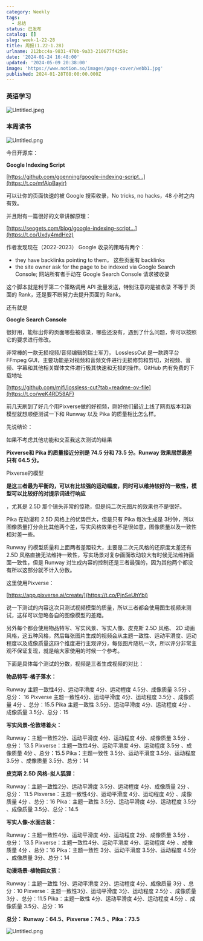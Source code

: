 ```yaml
---
category: Weekly
tags:
  - 总结
status: 已发布
catalog: []
slug: week-1-22-28
title: 周报(1.22-1.28)
urlname: 212bcc4a-9831-470b-9a33-210677f4259c
date: '2024-01-24 16:48:00'
updated: '2024-05-09 20:38:00'
image: 'https://www.notion.so/images/page-cover/webb1.jpg'
published: 2024-01-28T08:00:00.000Z
---
```


### 英语学习


![Untitled.jpeg](https://prod-files-secure.s3.us-west-2.amazonaws.com/5d24fe63-e567-4804-86f9-9fdc62e13082/13f89310-e18e-4344-b5f8-95c58ff07f1e/Untitled.jpeg?X-Amz-Algorithm=AWS4-HMAC-SHA256&X-Amz-Content-Sha256=UNSIGNED-PAYLOAD&X-Amz-Credential=ASIAZI2LB466STDHKLVZ%2F20250323%2Fus-west-2%2Fs3%2Faws4_request&X-Amz-Date=20250323T213252Z&X-Amz-Expires=3600&X-Amz-Security-Token=IQoJb3JpZ2luX2VjEIT%2F%2F%2F%2F%2F%2F%2F%2F%2F%2FwEaCXVzLXdlc3QtMiJFMEMCH04hfw2KKPC14ifNMwtHlC%2F75UP8%2B4JDLGQijF3qQGkCIFlumyLFqB5Pg7C2Xejf%2FIrL0v5M9TBkcm%2BDv2TP44gjKogECN3%2F%2F%2F%2F%2F%2F%2F%2F%2F%2FwEQABoMNjM3NDIzMTgzODA1IgznPL%2BjGQjsNJ0ca1gq3AP7X3aHTeZJF%2B%2BRW84Gc%2B%2BoboV8hZaHbHXEVd5lkyTIclSNJxRGn2JXKeByxvXkzHz7NE5JRReosAiryGyfKB2f0791ERrEvJ36%2FH%2BCbZ2t5x%2BvI36tI0Af79OO6CEDNAt8ZwsXEcidw7%2FUm7PoEMGBV%2Bk%2BZXq%2FAKaP3wGB1Utyx2MM2S72ceBHa%2FcITeDKwJ%2B3%2BW9APYsnYuzATUO4RMSdI8XYga1dRLU8rmiSa2M9szKbBU8qVZyU3CWQAqV3ZkFLp18L3qFrnEz%2FX13U2OIuh9buzFCXDN7yhXHTRFggULGNjZI8Ac%2Bvety2L7Y1W9HlFRYp5ocd8gBQnPKF4NBFxtFGvIv33%2BNslV2s25dKBK%2Fhj23cQm4JjYTWcqO%2Bh58DKplgKXnX7%2BPiiumnZbwgO9bs6LKuKVC96vpDhma%2FbIatc%2B1sNzwv2YYBy2V3N%2FI8eBIbOOJanqiRcSzSH0UBaqRXg00yAiF3kajS6X1csBHR4jpkd2RZchOTMjKYbCZkypTCUHdmVp8oUqpmPP7lJAn5US3rU%2B47rv87JMYtzD8xJMbgnlOZVxuOKpgHbSleIiuppyDK%2Bix3WdwO%2FUXHWD8USd7hmB0Qk1jDMgIFbKTdUedYm8oM1vbgPjDlyYG%2FBjqnAek4dWI7HJXMhUFK%2FOKnskZ3I6uP8F2foMCzvVExPdBULWh7uL07ByIXVL0nb5f4e4vPU4ySQ6XaJ10PXIHTdDrvAcj0KgHXzmDwhkzk1ud1%2BgoAtQEUvcuhkoCQKDNAzj08FHBnwTIR0%2FJo1PZ%2BGiKMsb6FxFFBXo%2BSPG3ZOCLVoG1cVRgYTDmDJYosfwYUmYbdLSGVY68DWxs7ggaNyjmN5R3mTn%2Bm&X-Amz-Signature=2a96a1aaa29c544d4594e378912eb5f65c8b9b94b43e25834a3995aac4539e79&X-Amz-SignedHeaders=host&x-id=GetObject)


### 本周读书


![Untitled.png](https://prod-files-secure.s3.us-west-2.amazonaws.com/5d24fe63-e567-4804-86f9-9fdc62e13082/4230a01f-03e6-45a7-9f78-5892b7e77e85/Untitled.png?X-Amz-Algorithm=AWS4-HMAC-SHA256&X-Amz-Content-Sha256=UNSIGNED-PAYLOAD&X-Amz-Credential=ASIAZI2LB466STDHKLVZ%2F20250323%2Fus-west-2%2Fs3%2Faws4_request&X-Amz-Date=20250323T213252Z&X-Amz-Expires=3600&X-Amz-Security-Token=IQoJb3JpZ2luX2VjEIT%2F%2F%2F%2F%2F%2F%2F%2F%2F%2FwEaCXVzLXdlc3QtMiJFMEMCH04hfw2KKPC14ifNMwtHlC%2F75UP8%2B4JDLGQijF3qQGkCIFlumyLFqB5Pg7C2Xejf%2FIrL0v5M9TBkcm%2BDv2TP44gjKogECN3%2F%2F%2F%2F%2F%2F%2F%2F%2F%2FwEQABoMNjM3NDIzMTgzODA1IgznPL%2BjGQjsNJ0ca1gq3AP7X3aHTeZJF%2B%2BRW84Gc%2B%2BoboV8hZaHbHXEVd5lkyTIclSNJxRGn2JXKeByxvXkzHz7NE5JRReosAiryGyfKB2f0791ERrEvJ36%2FH%2BCbZ2t5x%2BvI36tI0Af79OO6CEDNAt8ZwsXEcidw7%2FUm7PoEMGBV%2Bk%2BZXq%2FAKaP3wGB1Utyx2MM2S72ceBHa%2FcITeDKwJ%2B3%2BW9APYsnYuzATUO4RMSdI8XYga1dRLU8rmiSa2M9szKbBU8qVZyU3CWQAqV3ZkFLp18L3qFrnEz%2FX13U2OIuh9buzFCXDN7yhXHTRFggULGNjZI8Ac%2Bvety2L7Y1W9HlFRYp5ocd8gBQnPKF4NBFxtFGvIv33%2BNslV2s25dKBK%2Fhj23cQm4JjYTWcqO%2Bh58DKplgKXnX7%2BPiiumnZbwgO9bs6LKuKVC96vpDhma%2FbIatc%2B1sNzwv2YYBy2V3N%2FI8eBIbOOJanqiRcSzSH0UBaqRXg00yAiF3kajS6X1csBHR4jpkd2RZchOTMjKYbCZkypTCUHdmVp8oUqpmPP7lJAn5US3rU%2B47rv87JMYtzD8xJMbgnlOZVxuOKpgHbSleIiuppyDK%2Bix3WdwO%2FUXHWD8USd7hmB0Qk1jDMgIFbKTdUedYm8oM1vbgPjDlyYG%2FBjqnAek4dWI7HJXMhUFK%2FOKnskZ3I6uP8F2foMCzvVExPdBULWh7uL07ByIXVL0nb5f4e4vPU4ySQ6XaJ10PXIHTdDrvAcj0KgHXzmDwhkzk1ud1%2BgoAtQEUvcuhkoCQKDNAzj08FHBnwTIR0%2FJo1PZ%2BGiKMsb6FxFFBXo%2BSPG3ZOCLVoG1cVRgYTDmDJYosfwYUmYbdLSGVY68DWxs7ggaNyjmN5R3mTn%2Bm&X-Amz-Signature=f94abbbe0dea156681395ced439262ddcdb2adb38d199046e18730574dd7608f&X-Amz-SignedHeaders=host&x-id=GetObject)


今日开源库：


**Google Indexing Script**


[https://github.com/goenning/google-indexing-script…](https://t.co/mfAipBayir)


可以让你的页面快速的被 Google 搜索收录，No tricks, no hacks，48 小时之内有效。

并且附有一篇很好的文章讲解原理：


[https://seogets.com/blog/google-indexing-script…](https://t.co/Uxdy4mdHez)


作者发现现在（2022-2023） Google 收录的策略有两个：

- they have backlinks pointing to them， 这些页面有 backlinks
- the site owner ask for the page to be indexed via Google Search Console; 网站所有者手动在 Google Search Console 请求被收录

这个脚本就是利于第二个策略调用 API 批量发送，特别注意的是被收录 不等于 页面的 Rank，还是要不断努力去提升页面的 Rank。

还有就是


**Google Search Console**


很好用，能标出你的页面哪些被收录，哪些还没有，遇到了什么问题，你可以按照它的要求进行修改。


非常棒的一款无损视频/音频编辑的瑞士军刀， LosslessCut 是一款跨平台 FFmpeg GUI，主要功能是对视频和音频文件进行无损修剪和剪切，对视频、音频、字幕和其他相关媒体文件进行极其快速和无损的操作。GitHub 内有免费的下载地址


[https://github.com/mifi/lossless-cut?tab=readme-ov-file](https://t.co/weK4RD58AF)


前几天刷到了好几个用Pixverse做的好视频，刚好他们最近上线了网页版本和新模型就想顺便测试一下和 Runway 以及 Pika 的质量相比怎么样。

先说结论：

如果不考虑其他功能和交互我这次测试的结果


**Pixverse和 Pika 的质量接近分别是 74.5 分和 73.5 分。Runway 效果居然最差只有 64.5 分。**


Pixverse的模型


**是这三者最为平衡的，可以有比较强的运动幅度，同时可以维持较好的一致性，模型可以比较好的对提示词进行响应**


，尤其是 2.5D 那个镜头非常的惊艳，但是纯二次元图片的效果也不是很好。

Pika 在动漫和 2.5D 风格上的优势巨大，但是只有 Pika 每次生成是 3秒钟，所以图像质量打分会比其他两个差，写实风格效果也不是很如意，图像质量以及一致性相对差一些。

Runway 的模型质量和上面两者差距较大，主要是二次元风格的还原度太差还有 2.5D 风格直接无法维持一致性，写实场景对复杂画面改动较大有时候无法维持画面一致性，但是 Runway 对生成内容的控制还是三者最强的，因为其他两个都没有所以这部分就不计入分数。

这里使用Pixverse：


[https://app.pixverse.ai/create/](https://t.co/PjnSeUhYbi)


说一下测试的内容这次只测试视频模型的质量，所以三者都会使用图生视频来测试，这样可以忽略各自的图像模型的差距。

另外每个都会使用物品特写、写实风景、写实人像、皮克斯 2.5D 风格、 2D 动画风格，这五种风格，然后每张图片生成的视频会从主题一致性、运动平滑度、运动程度以及成像质量这四个维度进行主观评分，每张图片随机一次，所以评分非常主观不保证复现，就是给大家使用的时候一个参考。

下面是具体每个测试的分数，视频是三者生成视频的对比：


**物品特写-橘子落水：**


Runway   主题一致性4分、运动平滑度 4分、运动程度 4.5分、成像质量 3.5分 、总分： 16
Pixverse 主题一致性4分、运动平滑度 4分、运动程度 3.5分 、成像质量 4分 、总分：15.5
Pika 主题一致性 3.5分、运动平滑度 4分、运动程度 4分 、成像质量 3.5分、总分：15


**写实风景-伦敦塔着火：**


Runway：主题一致性2分、运动平滑度 4分、运动程度 4分、成像质量 3.5分 、总分： 13.5
Pixverse：主题一致性4分、运动平滑度 4分、运动程度 3.5分 、成像质量 4分 、总分：15.5
Pika：主题一致性 3.5分、运动平滑度 3.5分、运动程度 3.5分 、成像质量 3.5分、总分：14


**皮克斯 2.5D 风格-拟人狐狸：**


Runway：主题一致性2分、运动平滑度 3.5分、运动程度 4分、成像质量 2分 、总分： 11.5
Pixverse：主题一致性4分、运动平滑度 4分、运动程度 4分 、成像质量 4分 、总分：16
Pika：主题一致性 3.5分、运动平滑度 4分、运动程度 3.5分 、成像质量 3.5分、总分：14.5


**写实人像-水面古装：**


Runway：主题一致性4分、运动平滑度 4分、运动程度 2分、成像质量 3.5分 、总分： 13.5
Pixverse：主题一致性4分、运动平滑度 4分、运动程度 4分 、成像质量 4分 、总分：16
Pika：主题一致性 3分、运动平滑度 3.5分、运动程度 4.5分 、成像质量 3分、总分：14


**动漫场景-植物园女孩：**


Runway：主题一致性 1分、运动平滑度 2分、运动程度 4分、成像质量 3分 、总分：10
Pixverse：主题一致性3分、运动平滑度 3分、运动程度 2.5分 、成像质量 3分 、总分：11.5
Pika：主题一致性 4分、运动平滑度 4分、运动程度 4.5分 、成像质量 3.5分、总分：16


**总分： Runway：64.5、Pixverse：74.5 、Pika：73.5**


![Untitled.png](https://prod-files-secure.s3.us-west-2.amazonaws.com/5d24fe63-e567-4804-86f9-9fdc62e13082/8e04e5ad-2b05-4144-8058-53bf010acfd3/Untitled.png?X-Amz-Algorithm=AWS4-HMAC-SHA256&X-Amz-Content-Sha256=UNSIGNED-PAYLOAD&X-Amz-Credential=ASIAZI2LB466STDHKLVZ%2F20250323%2Fus-west-2%2Fs3%2Faws4_request&X-Amz-Date=20250323T213252Z&X-Amz-Expires=3600&X-Amz-Security-Token=IQoJb3JpZ2luX2VjEIT%2F%2F%2F%2F%2F%2F%2F%2F%2F%2FwEaCXVzLXdlc3QtMiJFMEMCH04hfw2KKPC14ifNMwtHlC%2F75UP8%2B4JDLGQijF3qQGkCIFlumyLFqB5Pg7C2Xejf%2FIrL0v5M9TBkcm%2BDv2TP44gjKogECN3%2F%2F%2F%2F%2F%2F%2F%2F%2F%2FwEQABoMNjM3NDIzMTgzODA1IgznPL%2BjGQjsNJ0ca1gq3AP7X3aHTeZJF%2B%2BRW84Gc%2B%2BoboV8hZaHbHXEVd5lkyTIclSNJxRGn2JXKeByxvXkzHz7NE5JRReosAiryGyfKB2f0791ERrEvJ36%2FH%2BCbZ2t5x%2BvI36tI0Af79OO6CEDNAt8ZwsXEcidw7%2FUm7PoEMGBV%2Bk%2BZXq%2FAKaP3wGB1Utyx2MM2S72ceBHa%2FcITeDKwJ%2B3%2BW9APYsnYuzATUO4RMSdI8XYga1dRLU8rmiSa2M9szKbBU8qVZyU3CWQAqV3ZkFLp18L3qFrnEz%2FX13U2OIuh9buzFCXDN7yhXHTRFggULGNjZI8Ac%2Bvety2L7Y1W9HlFRYp5ocd8gBQnPKF4NBFxtFGvIv33%2BNslV2s25dKBK%2Fhj23cQm4JjYTWcqO%2Bh58DKplgKXnX7%2BPiiumnZbwgO9bs6LKuKVC96vpDhma%2FbIatc%2B1sNzwv2YYBy2V3N%2FI8eBIbOOJanqiRcSzSH0UBaqRXg00yAiF3kajS6X1csBHR4jpkd2RZchOTMjKYbCZkypTCUHdmVp8oUqpmPP7lJAn5US3rU%2B47rv87JMYtzD8xJMbgnlOZVxuOKpgHbSleIiuppyDK%2Bix3WdwO%2FUXHWD8USd7hmB0Qk1jDMgIFbKTdUedYm8oM1vbgPjDlyYG%2FBjqnAek4dWI7HJXMhUFK%2FOKnskZ3I6uP8F2foMCzvVExPdBULWh7uL07ByIXVL0nb5f4e4vPU4ySQ6XaJ10PXIHTdDrvAcj0KgHXzmDwhkzk1ud1%2BgoAtQEUvcuhkoCQKDNAzj08FHBnwTIR0%2FJo1PZ%2BGiKMsb6FxFFBXo%2BSPG3ZOCLVoG1cVRgYTDmDJYosfwYUmYbdLSGVY68DWxs7ggaNyjmN5R3mTn%2Bm&X-Amz-Signature=0ced3df84f456a599b899328a000f0677e62676669ba542aab227eb2795b8d60&X-Amz-SignedHeaders=host&x-id=GetObject)

